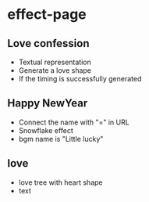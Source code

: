 # effect-page
## Love confession
* Textual representation
* Generate a love shape
* If the timing is successfully generated

## Happy NewYear
* Connect the name with "=" in URL
* Snowflake effect
* bgm name is "Little lucky"

## love 
* love tree with heart shape
* text
